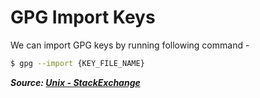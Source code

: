 # GPG Import Keys

We can import GPG keys by running following command -

```bash
$ gpg --import {KEY_FILE_NAME}
```

**_Source: [Unix - StackExchange](https://unix.stackexchange.com/a/184952)_**
